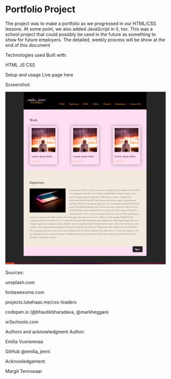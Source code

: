 # Portfolio Project

The project was to make a portfolio as we progressed in our HTML/CSS lessons. At some point, we also added JavaScript in it, too. This was a school project that could possibly be used in the future as something to show for future employers.
The detailed, weekly process will be show at the end of this document

Technologies used
Built with:

HTML
JS
CSS

Setup and usage
Live page here

Screenshot:

![Porfolio Screenshot](Portfolio.png)

Sources:

unsplash.com

fontawesome.com

projects.lukehaas.me/css-loaders

codepen.io (@bhautikbharadava, @markheggan)

w3schools.com

Authors and acknowledgment
Author:

Emilia Vuorenmaa

GitHub @emilia_jenni

Acknowledgement:

Margit Tennosaar
